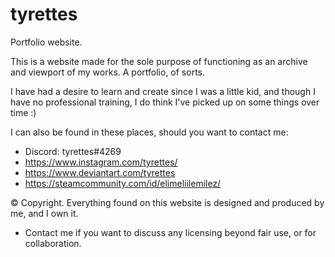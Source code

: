 # tyrettes
Portfolio website.

This is a website made for the sole purpose of functioning as an archive and viewport of my works. A portfolio, of sorts.

I have had a desire to learn and create since I was a little kid, and though I have no professional training, I do think I've picked up on some things over time :)

I can also be found in these places, should you want to contact me:
- Discord: tyrettes#4269
- https://www.instagram.com/tyrettes/
- https://www.deviantart.com/tyrettes
- https://steamcommunity.com/id/elimeliilemilez/

© Copyright. Everything found on this website is designed and produced by me, and I own it.
   - Contact me if you want to discuss any licensing beyond fair use, or for collaboration.
